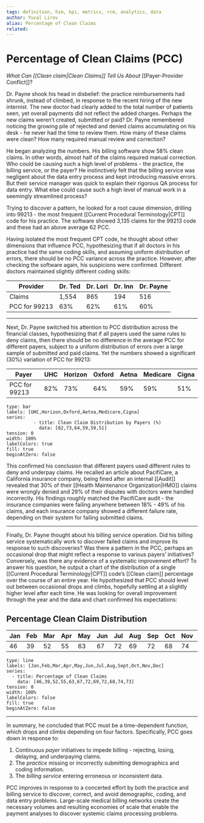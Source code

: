 ```yaml
---
tags: definition, him, kpi, metrics, rcm, analytics, data
author: Yuval Lirov
alias: Percentage of Clean Claims
related:
---
```

# Percentage of Clean Claims (PCC)
*What Can [[Clean claim|Clean Claims]] Tell Us About* [[Payer-Provider Conflict]]?

Dr. Payne shook his head in disbelief: the practice reimbursements had shrunk, instead of climbed, in response to the recent hiring of the new internist. The new doctor had clearly added to the total number of patients seen, yet overall payments did not reflect the added charges. Perhaps the new claims weren’t created, submitted or paid? Dr. Payne remembered noticing the growing pile of rejected and denied claims accumulating on his desk - he never had the time to review them. How many of these claims were clean? How many required manual review and correction?

He began analyzing the numbers. His billing software show 58% clean claims. In other words, almost half of the claims required manual correction. Who could be causing such a high level of problems - the practice, the billing service, or the payer? He instinctively felt that the billing service was negligent about the data entry process and kept introducing massive errors. But their service manager was quick to explain their rigorous QA process for data entry. What else could cause such a high level of manual work in a seemingly streamlined process?

Trying to discover a pattern, he looked for a root cause dimension, drilling into 99213 - the most frequent [[Current Procedural Terminology|CPT]] code for his practice. The software showed 3,135 claims for the 99213 code and these had an above average 62 PCC.

Having isolated the most frequent CPT code, he thought about other dimensions that influence PCC, hypothesizing that if all doctors in his practice had the same coding skills, and assuming uniform distribution of errors, there should be no PCC variance across the practice. However, after checking the software again, his suspicions were confirmed. Different doctors maintained slightly different coding skills:

| Provider      | Dr. Ted | Dr. Lori | Dr. Inn | Dr. Payne |
| ------------- | ------- | -------- | ------- | --------- |
| Claims        | 1,554   | 865      | 194     | 516       |
| PCC for 99213 | 63%     | 62%      | 61%     | 60%       |

- - -

Next, Dr. Payne switched his attention to PCC distribution across the financial classes, hypothesizing that if all payers used the same rules to deny claims, then there should be no difference in the average PCC for different payers, subject to a uniform distribution of errors over a large sample of submitted and paid claims. Yet the numbers showed a significant (30%) variation of PCC for 99213:

| Payer         | UHC | Horizon | Oxford | Aetna | Medicare | Cigna |
| ------------- | --- | ------- | ------ | ----- | -------- | ----- |
| PCC for 99213 | 82% | 73%     | 64%    | 59%   | 59%      | 51%   |

```chart
type: bar
labels: [UHC,Horizon,Oxford,Aetna,Medicare,Cigna]
series:
          - title: Clean Claim Distribution by Payers (%)
            data: [82,73,64,59,59,51]
tension: 0
width: 100%
labelColors: true
fill: true
beginAtZero: false
```

This confirmed his conclusion that different payers used different rules to deny and underpay claims. He recalled an article about PacifiCare, a California insurance company, being fined after an internal [[Audit]] revealed that 30% of their [[Health Maintenance Organization|HMO]] claims were wrongly denied and 29% of their disputes with doctors were handled incorrectly. His findings roughly matched the PacifiCare audit - the insurance companies were failing anywhere between 18% - 49% of his claims, and each insurance company showed a different failure rate, depending on their system for failing submitted claims.

- - -

Finally, Dr. Payne thought about his billing service operation. Did his billing service systematically work to discover failed claims and improve its response to such discoveries? Was there a pattern in the PCC, perhaps an occasional drop that might reflect a response to various payers’ initiatives? Conversely, was there any evidence of a systematic improvement effort? To answer his question, he output a chart of the distribution of a single [[Current Procedural Terminology|CPT]] code’s [[Clean claim]] percentage over the course of an entire year. He hypothesized that PCC should level out between occasional drops and climbs, hopefully settling at a slightly higher level after each time. He was looking for overall improvement through the year and the data and chart confirmed his expectations:

## Percentage Clean Claim Distribution

| Jan | Feb | Mar | Apr | May | Jun | Jul | Aug | Sep | Oct | Nov | Dec |
| --- | --- | --- | --- | --- | --- | --- | --- | --- | --- | --- | --- |
| 46  | 39  | 52  | 55  | 63  | 67  | 72  | 69  | 72  | 68  | 74  | 73  |

```chart
type: line
labels: [Jan,Feb,Mar,Apr,May,Jun,Jul,Aug,Sept,Oct,Nov,Dec]
series:
  - title: Percentage of Clean Claims
    data: [46,39,52,55,63,67,72,69,72,68,74,73]
tension: 0
width: 100%
labelColors: false
fill: true
beginAtZero: false
```
---
In summary, he concluded that PCC must be a time-dependent function, which drops and climbs depending on four factors. Specifically, PCC goes down in response to:

1. Continuous *payer* initiatives to impede billing - rejecting, losing, delaying, and underpaying claims.
2. The *practice* missing or incorrectly submitting demographics and coding information.
3. The *billing service* entering erroneous or inconsistent data.

PCC improves in response to a concerted effort by both the practice and billing service to discover, correct, and avoid demographic, coding, and data entry problems. Large-scale medical billing networks create the necessary volumes and resulting economies of scale that enable the payment analyses to discover systemic claims processing problems.